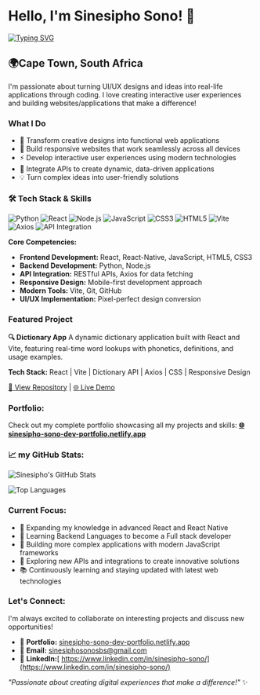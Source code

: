 # Hello, I'm Sinesipho Sono! 🦋
[![Typing SVG](https://readme-typing-svg.herokuapp.com?font=Fira+Code&size=24&duration=3000&pause=1000&color=61DAFB&center=false&vCenter=true&width=600&lines=Frontend+Developer;React+Developer;Full+Stack+Developer;Project+Manager)](https://git.io/typing-svg)

## 🌍Cape Town, South Africa

I'm passionate about turning UI/UX designs and ideas into real-life applications through coding. I love creating interactive user experiences and building websites/applications that make a difference!

###  What I Do
- 🎨 Transform creative designs into functional web applications
- 📱 Build responsive websites that work seamlessly across all devices  
- ⚡ Develop interactive user experiences using modern technologies
- 🔗 Integrate APIs to create dynamic, data-driven applications
- 💡 Turn complex ideas into user-friendly solutions

### 🛠️ Tech Stack & Skills
![Python](https://img.shields.io/badge/-Python-3776AB?style=flat-square&logo=python&logoColor=white)
![React](https://img.shields.io/badge/-React-61DAFB?style=flat-square&logo=react&logoColor=black)
![Node.js](https://img.shields.io/badge/-Node.js-339933?style=flat-square&logo=node.js&logoColor=white)
![JavaScript](https://img.shields.io/badge/-JavaScript-F7DF1E?style=flat-square&logo=javascript&logoColor=black)
![CSS3](https://img.shields.io/badge/-CSS3-1572B6?style=flat-square&logo=css3&logoColor=white)
![HTML5](https://img.shields.io/badge/-HTML5-E34F26?style=flat-square&logo=html5&logoColor=white)
![Vite](https://img.shields.io/badge/-Vite-646CFF?style=flat-square&logo=vite&logoColor=white)
![Axios](https://img.shields.io/badge/-Axios-5A29E4?style=flat-square&logo=axios&logoColor=white)
![API Integration](https://img.shields.io/badge/-API%20Integration-009688?style=flat-square&logo=api&logoColor=white)

**Core Competencies:**
- **Frontend Development:** React, React-Native, JavaScript, HTML5, CSS3
- **Backend Development:** Python, Node.js
- **API Integration:** RESTful APIs, Axios for data fetching
- **Responsive Design:** Mobile-first development approach
- **Modern Tools:** Vite, Git, GitHub
- **UI/UX Implementation:** Pixel-perfect design conversion

### Featured Project
**🔍 Dictionary App**
A dynamic dictionary application built with React and Vite, featuring real-time word lookups with phonetics, definitions, and usage examples.

**Tech Stack:** React | Vite | Dictionary API | Axios | CSS | Responsive Design

[🔗 View Repository](https://github.com/Sinesipho-Sono/dictionary-app-react) | [🌐 Live Demo](https://sinesipho-sono-dev-portfolio.netlify.app/)

### Portfolio:
Check out my complete portfolio showcasing all my projects and skills:
**[🌐 sinesipho-sono-dev-portfolio.netlify.app](https://sinesipho-sono-dev-portfolio.netlify.app/)**

### 📈 my GitHub Stats:
![Sinesipho's GitHub Stats](https://github-readme-stats.vercel.app/api?username=Sinesipho-Sono&show_icons=true&theme=radical&count_private=true)

![Top Languages](https://github-readme-stats.vercel.app/api/top-langs/?username=Sinesipho-Sono&layout=compact&theme=radical)

### Current Focus:
- 🌱 Expanding my knowledge in advanced React and React Native
- 🎯 Learning Backend Languages to become a Full stack developer
- 🚀 Building more complex applications with modern JavaScript frameworks
- 🎯 Exploring new APIs and integrations to create innovative solutions
- 📚 Continuously learning and staying updated with latest web technologies

### Let's Connect:
I'm always excited to collaborate on interesting projects and discuss new opportunities!

- 💼 **Portfolio:** [sinesipho-sono-dev-portfolio.netlify.app](https://sinesipho-sono-dev-portfolio.netlify.app/)
- 📧 **Email:** sinesiphosonosbs@gmail.com
- 💼 **LinkedIn:**[ https://www.linkedin.com/in/sinesipho-sono/](https://www.linkedin.com/in/sinesipho-sono/)


*"Passionate about creating digital experiences that make a difference!"* ✨

<!--
**Sinesipho-Sono/Sinesipho-Sono** is a ✨ _special_ ✨ repository because its `README.md` (this file) appears on your GitHub profile.

Here are some ideas to get you started:

- 🔭 I’m currently working on ...
- 🌱 I’m currently learning ...
- 👯 I’m looking to collaborate on ...
- 🤔 I’m looking for help with ...
- 💬 Ask me about ...
- 📫 How to reach me: ...
- 😄 Pronouns: ...
- ⚡ Fun fact: ...
-->
